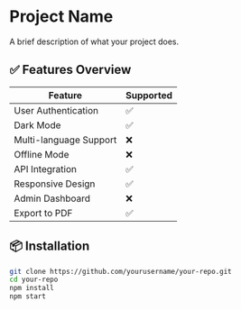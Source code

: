 # Project Name

A brief description of what your project does.

## ✅ Features Overview

| Feature               | Supported |
|-----------------------|-----------|
| User Authentication   | ✅        |
| Dark Mode             | ✅        |
| Multi-language Support| ❌        |
| Offline Mode          | ❌        |
| API Integration       | ✅        |
| Responsive Design     | ✅        |
| Admin Dashboard       | ❌        |
| Export to PDF         | ✅        |

## 📦 Installation

```bash
git clone https://github.com/yourusername/your-repo.git
cd your-repo
npm install
npm start
